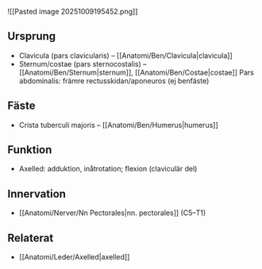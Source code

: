 ![[Pasted image 20251009195452.png]]
## Ursprung
- Clavicula (pars clavicularis) – [[Anatomi/Ben/Clavicula|clavicula]]
- Sternum/costae (pars sternocostalis) – [[Anatomi/Ben/Sternum|sternum]], [[Anatomi/Ben/Costae|costae]]
Pars abdominalis: främre rectusskidan/aponeuros (ej benfäste)

## Fäste
- Crista tuberculi majoris – [[Anatomi/Ben/Humerus|humerus]]

## Funktion
- Axelled: adduktion, inåtrotation; flexion (claviculär del)

## Innervation
- [[Anatomi/Nerver/Nn Pectorales|nn. pectorales]] (C5–T1)

## Relaterat
- [[Anatomi/Leder/Axelled|axelled]]
